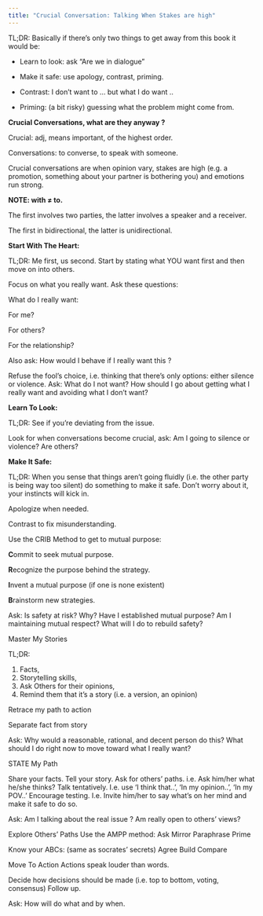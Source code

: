 ```yaml
---
title: "Crucial Conversation: Talking When Stakes are high"
---
```


TL;DR: Basically if there’s only two things to get away from this book it would be:

- Learn to look: ask “Are we in dialogue”
- Make it safe: use apology, contrast, priming.

- Contrast: I don’t want to … but what I do want ..
- Priming: (a bit risky) guessing what the problem might come from.

**Crucial Conversations, what are they anyway ?**

Crucial: adj, means important, of the highest order.

Conversations: to converse, to speak with someone.

Crucial conversations are when opinion vary, stakes are high (e.g. a promotion, something about your partner is bothering you) and emotions run strong.

**NOTE: with ≠ to.**

The first involves two parties, the latter involves a speaker and a receiver.

The first in bidirectional, the latter is unidirectional.

**Start With The Heart:**

TL;DR: Me first, us second. Start by stating what YOU want first and then move on into others.

Focus on what you really want. Ask these questions:

What do I really want:

For me?

For others?

For the relationship?

Also ask: How would I behave if I really want this ?

Refuse the fool’s choice, i.e. thinking that there’s only options: either silence or violence.
Ask:
What do I not want?
How should I go about getting what I really want and avoiding what I don’t want?

**Learn To Look:**

TL;DR: See if you’re deviating from the issue.

Look for when conversations become crucial, ask:
Am I going to silence or violence?
Are others?

**Make It Safe:**

TL;DR: When you sense that things aren’t going fluidly (i.e. the other party is being way too silent) do something to make it safe. Don’t worry about it, your instincts will kick in.

Apologize when needed.

Contrast to fix misunderstanding.

Use the CRIB Method to get to mutual purpose:

**C**ommit to seek mutual purpose.

**R**ecognize the purpose behind the strategy.

**I**nvent a mutual purpose (if one is none existent)

**B**rainstorm new strategies.

Ask:
Is safety at risk? Why?
Have I established mutual purpose?
Am I maintaining mutual respect?
What will I do to rebuild safety?

Master My Stories

TL;DR:

1. Facts,
2. Storytelling skills,
3. Ask Others for their opinions,
4. Remind them that it’s a story (i.e. a version, an opinion)

Retrace my path to action

Separate fact from story

Ask:
Why would a reasonable, rational, and decent person do this?
What should I do right now to move toward what I really want?

STATE My Path

Share your facts.
Tell your story.
Ask for others’ paths. i.e. Ask him/her what he/she thinks?
Talk tentatively. I.e. use ‘I think that..’, ‘In my opinion..’, ‘In my POV..’
Encourage testing. I.e. Invite him/her to say what’s on her mind and make it safe to do so.

Ask:
Am I talking about the real issue ?
Am really open to others’ views?

Explore Others’ Paths
Use the AMPP method:
Ask
Mirror
Paraphrase
Prime

Know your ABCs: (same as socrates’ secrets)
Agree
Build
Compare

Move To Action
Actions speak louder than words.

Decide how decisions should be made (i.e. top to bottom, voting, consensus)
Follow up.

Ask:
How will do what and by when.

